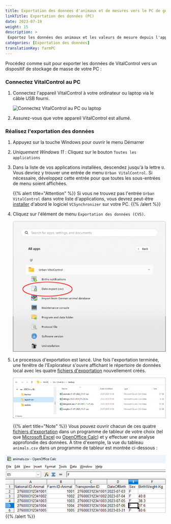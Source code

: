 ```yaml
---
title: Exportation des données d'animaux et de mesures vers le PC de gestion de la ferme
linkTitle: Exportation des données (PC)
date: 2023-07-19
weight: 15
description: >
 Exportez les données des animaux et les valeurs de mesure depuis l'appareil VitalControl vers plusieurs fichiers CVS
catégories: [Exportation des données]
translationKey: farmPC
---
```

Procédez comme suit pour exporter les données de VitalControl vers un dispositif de stockage de masse de votre PC :

### Connectez VitalControl au PC

1. Connectez l'appareil VitalControl à votre ordinateur ou laptop via le câble USB fourni.

   ![Connectez VitalControl au PC ou laptop](/images/synchronisation/connect-to-pc.svg "Connectez VitalControl au PC")

1. Assurez-vous que votre appareil VitalControl est allumé.

### Réalisez l'exportation des données

1. Appuyez sur la touche Windows pour ouvrir le menu Démarrer

1. *Uniquement Windows 11* : Cliquez sur le bouton `Toutes les applications`

1. Dans la liste de vos applications installées, descendez jusqu'à la lettre `U`. Vous devriez y trouver une entrée de menu `Urban VitalControl`. Si nécessaire, développez cette entrée pour que toutes les sous-entrées de menu soient affichées.

   {{% alert title="Attention" %}}
Si vous ne trouvez pas l'entrée `Urban VitalControl` dans votre liste d'applications, vous devrez peut-être [installer](../vcsynchronizer/installation/) d'abord le logiciel `VCSynchronizer` sur votre PC.
   {{% /alert %}}

1. Cliquez sur l'élément de menu `Exportation des données (CVS)`.

   ![Menu Démarrer Windows, entrée de menu pour Urban VitalControl (VCSynchronizer)](../vcsynchronizer/images/data-export/data-export.png "Menu démarrer Windows, VitalControl")

1. Le processus d'exportation est lancé. Une fois l'exportation terminée, une fenêtre de l'Explorateur s'ouvre affichant le répertoire de données local avec les quatre [fichiers d'exportation](../../data-export/export-files/) nouvellement créés.

   ![Répertoire de données local avec les fichiers d'exportation](../../data-export/images/export-files.png "Fichiers d'exportation, stockés localement")

   {{% alert title="Note" %}}
  Vous pouvez ouvrir chacun de ces quatre [fichiers d'exportation](../../data-export/export-files/) dans un programme de tableur de votre choix (tel que [Microsoft Excel](https://products.office.com/excel) ou [OpenOffice Calc](https://www.openoffice.org/)) et y effectuer une analyse approfondie des données. À titre d'exemple, la vue du tableau `animals.csv` dans un programme de tableur est montrée ci-dessous :

![Tableau des données animales exportées ouvert dans un logiciel de tableur](../../data-export/images/animals.png "Logiciel de tableur avec données animales")
{{% /alert %}}
